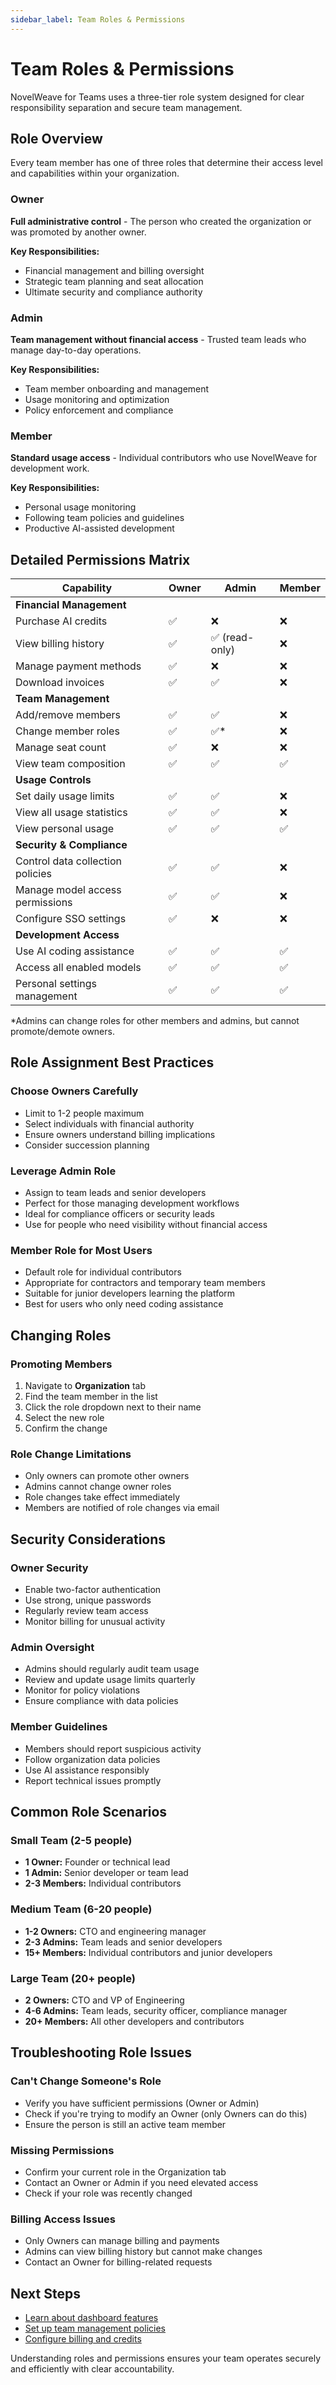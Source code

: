 ```yaml
---
sidebar_label: Team Roles & Permissions
---
```


# Team Roles & Permissions

NovelWeave for Teams uses a three-tier role system designed for clear responsibility separation and secure team management.

## Role Overview

Every team member has one of three roles that determine their access level and capabilities within your organization.

### Owner

**Full administrative control** - The person who created the organization or was promoted by another owner.

**Key Responsibilities:**

- Financial management and billing oversight
- Strategic team planning and seat allocation
- Ultimate security and compliance authority

### Admin

**Team management without financial access** - Trusted team leads who manage day-to-day operations.

**Key Responsibilities:**

- Team member onboarding and management
- Usage monitoring and optimization
- Policy enforcement and compliance

### Member

**Standard usage access** - Individual contributors who use NovelWeave for development work.

**Key Responsibilities:**

- Personal usage monitoring
- Following team policies and guidelines
- Productive AI-assisted development

## Detailed Permissions Matrix

| Capability                       | Owner | Admin          | Member |
| -------------------------------- | ----- | -------------- | ------ |
| **Financial Management**         |
| Purchase AI credits              | ✅    | ❌             | ❌     |
| View billing history             | ✅    | ✅ (read-only) | ❌     |
| Manage payment methods           | ✅    | ❌             | ❌     |
| Download invoices                | ✅    | ✅             | ❌     |
| **Team Management**              |
| Add/remove members               | ✅    | ✅             | ❌     |
| Change member roles              | ✅    | ✅\*           | ❌     |
| Manage seat count                | ✅    | ❌             | ❌     |
| View team composition            | ✅    | ✅             | ✅     |
| **Usage Controls**               |
| Set daily usage limits           | ✅    | ✅             | ❌     |
| View all usage statistics        | ✅    | ✅             | ❌     |
| View personal usage              | ✅    | ✅             | ✅     |
| **Security & Compliance**        |
| Control data collection policies | ✅    | ✅             | ❌     |
| Manage model access permissions  | ✅    | ✅             | ❌     |
| Configure SSO settings           | ✅    | ❌             | ❌     |
| **Development Access**           |
| Use AI coding assistance         | ✅    | ✅             | ✅     |
| Access all enabled models        | ✅    | ✅             | ✅     |
| Personal settings management     | ✅    | ✅             | ✅     |

\*Admins can change roles for other members and admins, but cannot promote/demote owners.

## Role Assignment Best Practices

### Choose Owners Carefully

- Limit to 1-2 people maximum
- Select individuals with financial authority
- Ensure owners understand billing implications
- Consider succession planning

### Leverage Admin Role

- Assign to team leads and senior developers
- Perfect for those managing development workflows
- Ideal for compliance officers or security leads
- Use for people who need visibility without financial access

### Member Role for Most Users

- Default role for individual contributors
- Appropriate for contractors and temporary team members
- Suitable for junior developers learning the platform
- Best for users who only need coding assistance

## Changing Roles

### Promoting Members

1. Navigate to **Organization** tab
2. Find the team member in the list
3. Click the role dropdown next to their name
4. Select the new role
5. Confirm the change

### Role Change Limitations

- Only owners can promote other owners
- Admins cannot change owner roles
- Role changes take effect immediately
- Members are notified of role changes via email

## Security Considerations

### Owner Security

- Enable two-factor authentication
- Use strong, unique passwords
- Regularly review team access
- Monitor billing for unusual activity

### Admin Oversight

- Admins should regularly audit team usage
- Review and update usage limits quarterly
- Monitor for policy violations
- Ensure compliance with data policies

### Member Guidelines

- Members should report suspicious activity
- Follow organization data policies
- Use AI assistance responsibly
- Report technical issues promptly

## Common Role Scenarios

### Small Team (2-5 people)

- **1 Owner:** Founder or technical lead
- **1 Admin:** Senior developer or team lead
- **2-3 Members:** Individual contributors

### Medium Team (6-20 people)

- **1-2 Owners:** CTO and engineering manager
- **2-3 Admins:** Team leads and senior developers
- **15+ Members:** Individual contributors and junior developers

### Large Team (20+ people)

- **2 Owners:** CTO and VP of Engineering
- **4-6 Admins:** Team leads, security officer, compliance manager
- **20+ Members:** All other developers and contributors

## Troubleshooting Role Issues

### Can't Change Someone's Role

- Verify you have sufficient permissions (Owner or Admin)
- Check if you're trying to modify an Owner (only Owners can do this)
- Ensure the person is still an active team member

### Missing Permissions

- Confirm your current role in the Organization tab
- Contact an Owner or Admin if you need elevated access
- Check if your role was recently changed

### Billing Access Issues

- Only Owners can manage billing and payments
- Admins can view billing history but cannot make changes
- Contact an Owner for billing-related requests

## Next Steps

- [Learn about dashboard features](/teams/dashboard)
- [Set up team management policies](/teams/team-management)
- [Configure billing and credits](/teams/billing)

Understanding roles and permissions ensures your team operates securely and efficiently with clear accountability.
